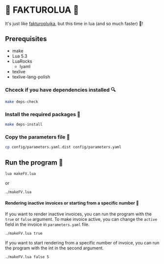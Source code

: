 # 🚀 FAKTUROLUA 🚀 #
It's just like [fakturoplujka](https://github.com/warda-lukasz/fakturoplujka), but this time in lua (and so much faster) 🧠!
## Prerequisites 
- make
- Lua 5.3
- LuaRocks
  - lyaml
- texlive
- texlive-lang-polish
### Chceck if you have dependencies installed 🔍
```bash
make deps-check
```
### Install the required packages 🎰
```bash
make deps-install
```
### Copy the parameters file 📄 
```bash
cp config/parameters.yaml.dist config/parameters.yaml
```
## Run the program 🚀
```bash
lua makeFV.lua
```
or
```bash
./makeFV.lua
```
#### Rendering inactive invoices or starting from a specific number 🤔
If you want to render inactive invoices, you can run the program with the `true` or `false` argument.
To make invoice active, you can change the `active` field in the invoice in `parameters.yaml` file.
```bash
./makeFV.lua true
```
If you want to start rendering from a specific number of invoice, you can run the program with the int in the second argument.
```bash
./makeFV.lua false 5
```
